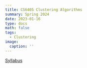 ```yaml
---
title: CS6405 Clustering Algorithms
summary: Spring 2024
date: 2023-01-16
type: docs
math: false
tags:
  - Clustering
image:
  caption: ''
---
```


[Syllabus](syllabus.pdf)